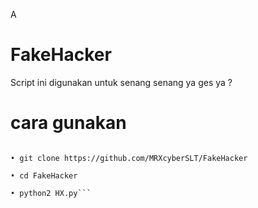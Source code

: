 A
# FakeHacker
Script ini digunakan untuk senang senang ya ges ya ?

# cara gunakan
```• bahan nya instal sendiri

• git clone https://github.com/MRXcyberSLT/FakeHacker

• cd FakeHacker

• python2 HX.py```

